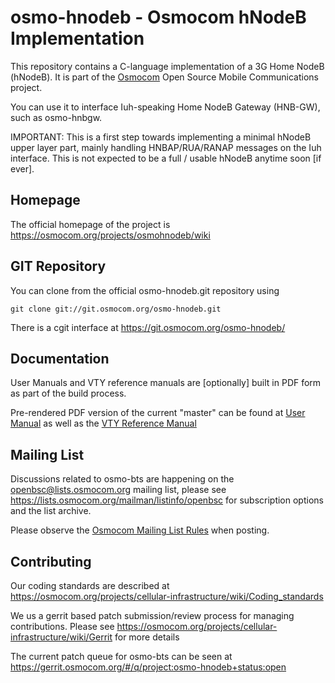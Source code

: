 osmo-hnodeb - Osmocom hNodeB Implementation
===========================================

This repository contains a C-language implementation of a 3G Home NodeB (hNodeB).
It is part of the [Osmocom](https://osmocom.org/) Open Source Mobile Communications
project.

You can use it to interface Iuh-speaking Home NodeB Gateway (HNB-GW), such as osmo-hnbgw.

IMPORTANT: This is a first step towards implementing a minimal hNodeB upper
layer part, mainly handling HNBAP/RUA/RANAP messages on the Iuh interface.  This
is not expected to be a full / usable hNodeB anytime soon [if ever].

Homepage
--------

The official homepage of the project is
https://osmocom.org/projects/osmohnodeb/wiki

GIT Repository
--------------

You can clone from the official osmo-hnodeb.git repository using

	git clone git://git.osmocom.org/osmo-hnodeb.git

There is a cgit interface at https://git.osmocom.org/osmo-hnodeb/

Documentation
-------------

User Manuals and VTY reference manuals are [optionally] built in PDF form
as part of the build process.

Pre-rendered PDF version of the current "master" can be found at
[User Manual](https://ftp.osmocom.org/docs/latest/osmohnodeb-usermanual.pdf)
as well as the [VTY Reference Manual](https://ftp.osmocom.org/docs/latest/osmohnodeb-vty-reference.pdf)


Mailing List
------------

Discussions related to osmo-bts are happening on the
openbsc@lists.osmocom.org mailing list, please see
https://lists.osmocom.org/mailman/listinfo/openbsc for subscription
options and the list archive.

Please observe the [Osmocom Mailing List
Rules](https://osmocom.org/projects/cellular-infrastructure/wiki/Mailing_List_Rules)
when posting.

Contributing
------------

Our coding standards are described at
https://osmocom.org/projects/cellular-infrastructure/wiki/Coding_standards

We us a gerrit based patch submission/review process for managing
contributions.  Please see
https://osmocom.org/projects/cellular-infrastructure/wiki/Gerrit for
more details

The current patch queue for osmo-bts can be seen at
https://gerrit.osmocom.org/#/q/project:osmo-hnodeb+status:open
